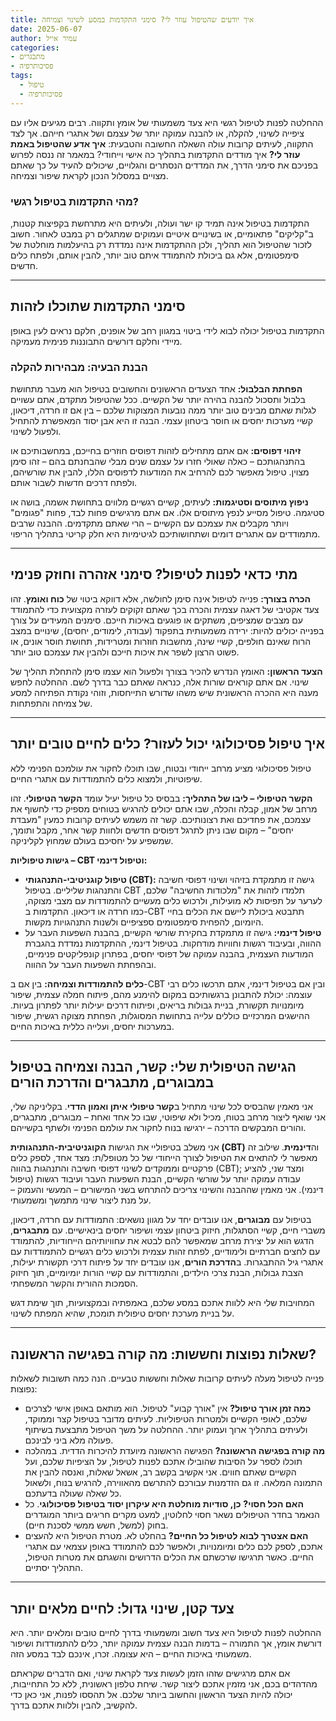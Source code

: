 ```yaml
---
title: איך יודעים שהטיפול עוזר לי? סימני התקדמות במסע לשינוי וצמיחה
date: 2025-06-07
author: עמיר אייל
categories:
- מתבגרים  
- פסיכותרפיה
tags:
  - טיפול
  - פסיכותרפיה
---
```

ההחלטה לפנות לטיפול רגשי היא צעד משמעותי של אומץ ותקווה. רבים מגיעים אליו עם ציפייה לשינוי, להקלה, או להבנה עמוקה יותר של עצמם ושל אתגרי חייהם. אך לצד התקווה, לעיתים קרובות עולה השאלה החשובה והטבעית: **איך אדע שהטיפול באמת עוזר לי?** איך מודדים התקדמות בתהליך כה אישי וייחודי? במאמר זה ננסה לפרוש בפניכם את סימני הדרך, את המדדים הנסתרים והגלויים, שיכולים להעיד על כך שאתם מצויים במסלול הנכון לקראת שיפור וצמיחה.

### מהי התקדמות בטיפול רגשי?

התקדמות בטיפול אינה תמיד קו ישר ועולה, ולעיתים היא מתרחשת בקפיצות קטנות, ב"קליקים" פתאומיים, או בשינויים איטיים ועמוקים שמתגלים רק במבט לאחור. חשוב לזכור שהטיפול הוא תהליך, ולכן ההתקדמות אינה נמדדת רק בהיעלמות מוחלטת של סימפטומים, אלא גם ביכולת להתמודד איתם טוב יותר, להבין אותם, ולפתח כלים חדשים.

- - -

## סימני התקדמות שתוכלו לזהות

התקדמות בטיפול יכולה לבוא לידי ביטוי במגוון רחב של אופנים, חלקם נראים לעין באופן מיידי וחלקם דורשים התבוננות פנימית מעמיקה.

### הבנת הבעיה: מבהירות להקלה

**הפחתת הבלבול:** אחד הצעדים הראשונים והחשובים בטיפול הוא מעבר מתחושת בלבול ותסכול להבנה בהירה יותר של הקשיים. ככל שהטיפול מתקדם, אתם עשויים לגלות שאתם מבינים טוב יותר ממה נובעות המצוקות שלכם – בין אם זו חרדה, דיכאון, קשיי מערכות יחסים או חוסר ביטחון עצמי. הבנה זו היא אבן יסוד המאפשרת להתחיל ולפעול לשינוי.

**זיהוי דפוסים:** אם אתם מתחילים לזהות דפוסים חוזרים בחייכם, במחשבותיכם או בהתנהגותכם – כאלה שאולי חזרו על עצמם שנים מבלי שהבחנתם בהם – זהו סימן מצוין. טיפול מאפשר לכם להרחיב את המודעות לדפוסים הללו, להבין את שורשיהם, ולפתח דרכים חדשות לשבור אותם.

**ניפוץ מיתוסים וסטיגמות:** לעיתים, קשיים רגשיים מלווים בתחושת אשמה, בושה או סטיגמה. טיפול מסייע לנפץ מיתוסים אלו. אם אתם מרגישים פחות לבד, פחות "פגומים" ויותר מקבלים את עצמכם עם הקשיים – הרי שאתם מתקדמים. ההבנה שרבים מתמודדים עם אתגרים דומים ושתחושותיכם לגיטימיות היא חלק קריטי בתהליך הריפוי.

- - -

## מתי כדאי לפנות לטיפול? סימני אזהרה וחוזק פנימי

**הכרה בצורך:** פנייה לטיפול אינה סימן לחולשה, אלא דווקא ביטוי של **כוח ואומץ**. זהו צעד אקטיבי של דאגה עצמית והכרה בכך שאתם זקוקים לעזרה מקצועית כדי להתמודד עם מצבים שמציפים, משתקים או פוגעים באיכות חייכם. סימנים המעידים על צורך בפנייה יכולים להיות: ירידה משמעותית בתפקוד (עבודה, לימודים, יחסים), שינויים במצב הרוח שאינם חולפים, קשיי שינה, מחשבות חוזרות ומטרידות, תחושת חוסר אונים, או פשוט הרצון לשפר את איכות חייכם ולהבין את עצמכם טוב יותר.

**הצעד הראשון:** האומץ הנדרש להכיר בצורך ולפעול הוא עצמו סימן להתחלת תהליך של שינוי. אם אתם קוראים שורות אלה, כנראה שאתם כבר בדרך לשם. ההחלטה לחפש מענה היא ההכרה הראשונית שיש משהו שדורש התייחסות, וזוהי נקודת הפתיחה למסע של צמיחה והתפתחות.

- - -

## איך טיפול פסיכולוגי יכול לעזור? כלים לחיים טובים יותר

טיפול פסיכולוגי מציע מרחב ייחודי ובטוח, שבו תוכלו לחקור את עולמכם הפנימי ללא שיפוטיות, ולמצוא כלים להתמודדות עם אתגרי החיים.

**הקשר הטיפולי – ליבו של התהליך:** בבסיס כל טיפול יעיל עומד **הקשר הטיפולי**. זהו מרחב של אמון, קבלה והכלה, שבו אתם יכולים להרגיש בטוחים מספיק כדי לחשוף את עצמכם, את פחדיכם ואת רצונותיכם. קשר זה משמש לעיתים קרובות כמעין "מעבדת יחסים" – מקום שבו ניתן לתרגל דפוסים חדשים ולחוות קשר אחר, מקבל ותומך, שמשפיע על יחסיכם בעולם שמחוץ לקליניקה.

**גישות טיפוליות – CBT וטיפול דינמי:**

* **טיפול קוגניטיבי-התנהגותי (CBT):** גישה זו מתמקדת בזיהוי ושינוי דפוסי חשיבה והתנהגות שליליים. בטיפול CBT תלמדו לזהות את "מלכודות החשיבה" שלכם, לערער על תפיסות לא מועילות, ולרכוש כלים מעשיים להתמודדות עם מצבי מצוקה, כמו חרדה או דיכאון. התקדמות ב-CBT תתבטא ביכולת ליישם את הכלים בחיי היומיום, להפחית סימפטומים ספציפיים ולשנות התנהגויות מקשות.
* **טיפול דינמי:** גישה זו מתמקדת בחקירת שורשי הקשיים, בהבנת השפעות העבר על ההווה, ובעיבוד רגשות וחוויות מודחקות. בטיפול דינמי, ההתקדמות נמדדת בהגברת המודעות העצמית, בהבנה עמוקה של דפוסי יחסים, בפתרון קונפליקטים פנימיים, ובהפחתת השפעות העבר על ההווה.

**כלים להתמודדות וצמיחה:** בין אם ב-CBT ובין אם בטיפול דינמי, אתם תרכשו כלים רבי עוצמה: יכולת להתבונן ברגשותיכם במקום להימנע מהם, פיתוח חמלה עצמית, שיפור מיומנויות תקשורת, בניית גבולות בריאים, ופיתוח דרכים יעילות יותר לפתרון בעיות. ההישגים המרכזיים כוללים עלייה בתחושת המסוגלות, הפחתת מצוקה רגשית, שיפור במערכות יחסים, ועלייה כללית באיכות החיים.

- - -

## הגישה הטיפולית שלי: קשר, הבנה וצמיחה בטיפול במבוגרים, מתבגרים והדרכת הורים

אני מאמין שהבסיס לכל שינוי מתחיל ב**קשר טיפולי איתן ואמון הדדי**. בקליניקה שלי, אני שואף ליצור מרחב בטוח, מכיל ולא שיפוטי, שבו כל אחד ואחת – מבוגרים, מתבגרים, והורים המבקשים הדרכה – ירגישו בנוח לחקור את עולמם הפנימי ולשתף בקשייהם.

אני משלב בטיפוליי את הגישות **הקוגניטיבית-התנהגותית (CBT)** וה**דינמית**. שילוב זה מאפשר לי להתאים את הטיפול לצורך הייחודי של כל מטופל/ת: מצד אחד, לספק כלים פרקטיים וממוקדים לשינוי דפוסי חשיבה והתנהגות בהווה (CBT); ומצד שני, להציע עבודה עמוקה יותר על שורשי הקשיים, הבנת השפעות העבר ועיבוד רגשות (טיפול דינמי). אני מאמין שההבנה והשינוי צריכים להתרחש בשני המישורים – המעשי והעמוק – על מנת ליצור שינוי מתמשך ומשמעותי.

בטיפול עם **מבוגרים**, אנו עובדים יחד על מגוון נושאים: התמודדות עם חרדה, דיכאון, משברי חיים, קשיי הסתגלות, חיזוק ביטחון עצמי ושיפור יחסים בינאישיים. עם **מתבגרים**, הדגש הוא על יצירת מרחב שמאפשר להם לבטא את עחוויותיהם הייחודיות, להתמודד עם לחצים חברתיים ולימודיים, לפתח זהות עצמית ולרכוש כלים רגשיים להתמודדות עם אתגרי גיל ההתבגרות. ב**הדרכת הורים**, אנו עובדים יחד על פיתוח דרכי תקשורת יעילות, הצבת גבולות, הבנת צרכי הילדים, והתמודדות עם קשיי הורות יומיומיים, תוך חיזוק הסמכות ההורית והקשר המשפחתי.

המחויבות שלי היא ללוות אתכם במסע שלכם, באמפתיה ובמקצועיות, תוך שימת דגש על בניית מערכת יחסים טיפולית תומכת, שהיא המפתח לשינוי.

- - -

## שאלות נפוצות וחששות: מה קורה בפגישה הראשונה?

פנייה לטיפול מעלה לעיתים קרובות שאלות וחששות טבעיים. הנה כמה תשובות לשאלות נפוצות:

* **כמה זמן אורך טיפול?** אין "אורך קבוע" לטיפול. הוא מותאם באופן אישי לצרכים שלכם, לאופי הקשיים ולמטרות הטיפוליות. לעיתים מדובר בטיפול קצר וממוקד, ולעיתים בתהליך ארוך ועמוק יותר. ההחלטה על משך הטיפול מתבצעת בשיתוף פעולה מלא ביני לבינכם.
* **מה קורה בפגישה הראשונה?** הפגישה הראשונה מיועדת להיכרות הדדית. במהלכה תוכלו לספר על הסיבות שהובילו אתכם לפנות לטיפול, על הציפיות שלכם, ועל הקשיים שאתם חווים. אני אקשיב בקשב רב, אשאל שאלות, ואנסה להבין את התמונה המלאה. זו גם הזדמנות עבורכם להתרשם מהאווירה, להרגיש בנוח, ולשאול כל שאלה שעולה בדעתכם.
* **האם הכל חסוי?** **כן, סודיות מוחלטת היא עיקרון יסוד בטיפול פסיכולוגי**. כל הנאמר בחדר הטיפולים נשאר חסוי לחלוטין, למעט מקרים חריגים ביותר המוגדרים בחוק (למשל, חשש ממשי לסכנת חיים).
* **האם אצטרך לבוא לטיפול כל החיים?** בהחלט לא. מטרת הטיפול היא להעצים אתכם, לספק לכם כלים ומיומנויות, ולאפשר לכם להתמודד באופן עצמאי עם אתגרי החיים. כאשר תרגישו שרכשתם את הכלים הדרושים והשגתם את מטרות הטיפול, התהליך יסתיים.

- - -

## צעד קטן, שינוי גדול: לחיים מלאים יותר

ההחלטה לפנות לטיפול היא צעד חשוב ומשמעותי בדרך לחיים טובים ומלאים יותר. היא דורשת אומץ, אך התמורה – בדמות הבנה עצמית עמוקה יותר, כלים להתמודדות ושיפור משמעותי באיכות החיים – היא עצומה. זכרו, אינכם לבד במסע הזה.

אם אתם מרגישים שזהו הזמן לעשות צעד לקראת שינוי, ואם הדברים שקראתם מהדהדים בכם, אני מזמין אתכם ליצור קשר. שיחת טלפון ראשונית, ללא כל התחייבות, יכולה להיות הצעד הראשון והחשוב ביותר שלכם. אל תהססו לפנות, אני כאן כדי להקשיב, להבין וללוות אתכם בדרך.
